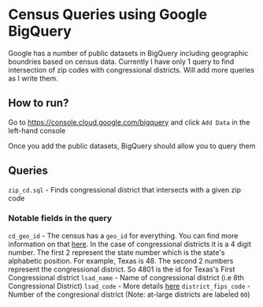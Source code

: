 # Census Queries using Google BigQuery

Google has a number of public datasets in BigQuery including geographic boundries based on census data.
Currently I have only 1 query to find intersection of zip codes with congressional districts. Will add more queries as I write them.

## How to run?

Go to https://console.cloud.google.com/bigquery and click `Add Data` in the left-hand console

Once you add the public datasets, BigQuery should allow you to query them

## Queries

`zip_cd.sql` - Finds congressional district that intersects with a given zip code

### Notable fields in the query

`cd_geo_id` - The census has a `geo_id` for everything. You can find more information on that [here](https://www.census.gov/programs-surveys/geography/guidance/geo-identifiers.html). In the case of congressional districts it is a 4 digit number. The first 2 represent the state number which is the state's alphabetic position. For example, Texas is 48. The second 2 numbers represent the congressional district. So 4801 is the id for Texas's First Congressional district
`lsad_name` - Name of congressional district (i.e 8th Congressional District)
`lsad_code` - More details [here](https://www.census.gov/library/reference/code-lists/legal-status-codes.html)
`district_fips_code` - Number of the congresional district (Note: at-large districts are labeled `00`)
